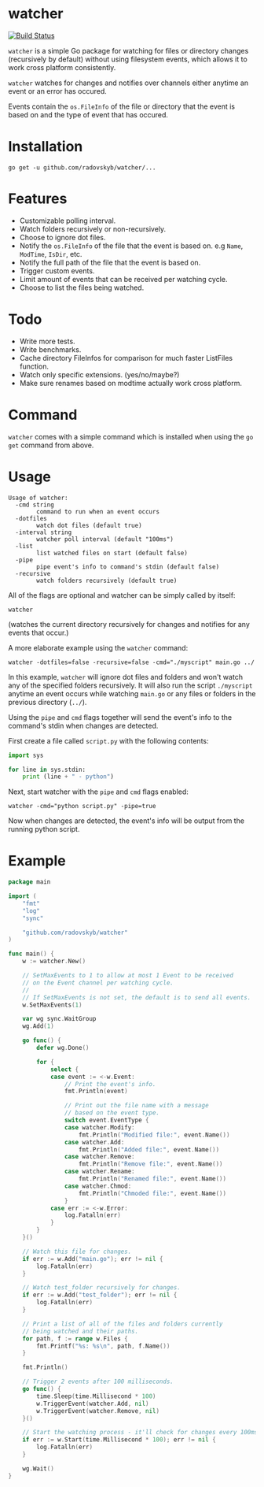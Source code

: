 # watcher

[![Build Status](https://travis-ci.org/radovskyb/watcher.svg?branch=master)](https://travis-ci.org/radovskyb/watcher)

`watcher` is a simple Go package for watching for files or directory changes (recursively by default) without using filesystem events, which allows it to work cross platform consistently.

`watcher` watches for changes and notifies over channels either anytime an event or an error has occured.

Events contain the `os.FileInfo` of the file or directory that the event is based on and the type of event that has occured.

# Installation

```shell
go get -u github.com/radovskyb/watcher/...
```

# Features

- Customizable polling interval.
- Watch folders recursively or non-recursively.
- Choose to ignore dot files.
- Notify the `os.FileInfo` of the file that the event is based on. e.g `Name`, `ModTime`, `IsDir`, etc.
- Notify the full path of the file that the event is based on.
- Trigger custom events.
- Limit amount of events that can be received per watching cycle.
- Choose to list the files being watched.

# Todo

- Write more tests.
- Write benchmarks.
- Cache directory FileInfos for comparison for much faster ListFiles function.
- Watch only specific extensions. (yes/no/maybe?)
- Make sure renames based on modtime actually work cross platform.

# Command

`watcher` comes with a simple command which is installed when using the `go get` command from above.

# Usage

```
Usage of watcher:
  -cmd string
    	command to run when an event occurs
  -dotfiles
    	watch dot files (default true)
  -interval string
    	watcher poll interval (default "100ms")
  -list 
    	list watched files on start (default false)
  -pipe
    	pipe event's info to command's stdin (default false)
  -recursive
    	watch folders recursively (default true)
```

All of the flags are optional and watcher can be simply called by itself:
```shell
watcher
```
(watches the current directory recursively for changes and notifies for any events that occur.)

A more elaborate example using the `watcher` command:
```shell
watcher -dotfiles=false -recursive=false -cmd="./myscript" main.go ../
```
In this example, `watcher` will ignore dot files and folders and won't watch any of the specified folders recursively. It will also run the script `./myscript` anytime an event occurs while watching `main.go` or any files or folders in the previous directory (`../`).

Using the `pipe` and `cmd` flags together will send the event's info to the command's stdin when changes are detected.

First create a file called `script.py` with the following contents:
```python
import sys

for line in sys.stdin:
	print (line + " - python")
```

Next, start watcher with the `pipe` and `cmd` flags enabled:
```shell
watcher -cmd="python script.py" -pipe=true
```

Now when changes are detected, the event's info will be output from the running python script.

# Example

```go
package main

import (
	"fmt"
	"log"
	"sync"

	"github.com/radovskyb/watcher"
)

func main() {
	w := watcher.New()

	// SetMaxEvents to 1 to allow at most 1 Event to be received
	// on the Event channel per watching cycle.
	//
	// If SetMaxEvents is not set, the default is to send all events.
	w.SetMaxEvents(1)

	var wg sync.WaitGroup
	wg.Add(1)

	go func() {
		defer wg.Done()

		for {
			select {
			case event := <-w.Event:
				// Print the event's info.
				fmt.Println(event)

				// Print out the file name with a message
				// based on the event type.
				switch event.EventType {
				case watcher.Modify:
					fmt.Println("Modified file:", event.Name())
				case watcher.Add:
					fmt.Println("Added file:", event.Name())
				case watcher.Remove:
					fmt.Println("Remove file:", event.Name())
				case watcher.Rename:
					fmt.Println("Renamed file:", event.Name())
				case watcher.Chmod:
					fmt.Println("Chmoded file:", event.Name())
				}
			case err := <-w.Error:
				log.Fatalln(err)
			}
		}
	}()

	// Watch this file for changes.
	if err := w.Add("main.go"); err != nil {
		log.Fatalln(err)
	}

	// Watch test_folder recursively for changes.
	if err := w.Add("test_folder"); err != nil {
		log.Fatalln(err)
	}

	// Print a list of all of the files and folders currently
	// being watched and their paths.
	for path, f := range w.Files {
		fmt.Printf("%s: %s\n", path, f.Name())
	}

	fmt.Println()

	// Trigger 2 events after 100 milliseconds.
	go func() {
		time.Sleep(time.Millisecond * 100)
		w.TriggerEvent(watcher.Add, nil)
		w.TriggerEvent(watcher.Remove, nil)
	}()

	// Start the watching process - it'll check for changes every 100ms.
	if err := w.Start(time.Millisecond * 100); err != nil {
		log.Fatalln(err)
	}

	wg.Wait()
}
```
